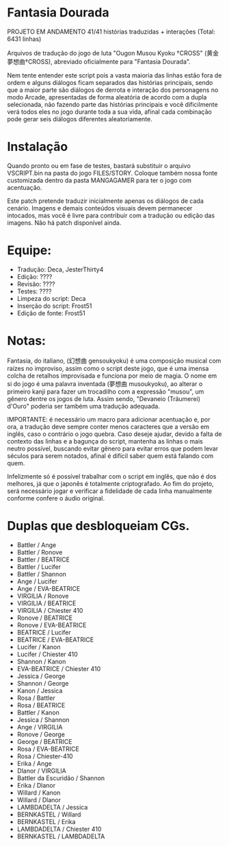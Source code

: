 # Fantasia Dourada

PROJETO EM ANDAMENTO 41/41 histórias traduzidas + interações (Total: 6431 linhas)

Arquivos de tradução do jogo de luta "Ougon Musou Kyoku †CROSS" (黄金夢想曲†CROSS), abreviado oficialmente para "Fantasia Dourada".

Nem tente entender este script pois a vasta maioria das linhas estão fora de ordem e alguns diálogos ficam separados das histórias principais,
sendo que a maior parte são diálogos de derrota e interação dos personagens no modo Arcade, apresentadas de forma aleatória de acordo com a dupla selecionada, 
não fazendo parte das histórias principais e você dificilmente verá todos eles no jogo durante toda a sua vida, afinal cada combinação pode gerar seis diálogos diferentes aleatoriamente.

# Instalação
Quando pronto ou em fase de testes, bastará substituir o arquivo VSCRIPT.bin na pasta do jogo FILES/STORY. Coloque também nossa fonte customizada dentro da pasta MANGAGAMER para ter o jogo com acentuação.

Este patch pretende traduzir inicialmente apenas os diálogos de cada cenário. Imagens e demais conteúdos visuais devem permanecer intocados, mas você é livre para contribuir com a tradução ou edição das imagens.
Não há patch disponível ainda.

# Equipe:
- Tradução: Deca, JesterThirty4 
- Edição: ????
- Revisão: ????
- Testes: ????
- Limpeza do script: Deca
- Inserção do script: Frost51
- Edição de fonte: Frost51

# Notas:
Fantasia, do italiano, (幻想曲 gensoukyoku) é uma composição musical com raízes no improviso, assim como o script deste jogo, que é uma imensa colcha de retalhos improvisada e funciona por meio de magia.
O nome em si do jogo é uma palavra inventada (夢想曲 musoukyoku), ao alterar o primeiro kanji para fazer um trocadilho com a expressão "musou", um gênero dentre os jogos de luta. 
Assim sendo, "Devaneio (Träumerei) d'Ouro" poderia ser também uma tradução adequada.
 
IMPORTANTE: é necessário um macro para adicionar acentuação e, por ora, a tradução deve sempre conter menos caracteres que a versão em inglês, caso o contrário o jogo quebra.
Caso deseje ajudar, devido a falta de contexto das linhas e a bagunça do script, mantenha as linhas o mais neutro possível, buscando evitar gênero para evitar erros que podem levar séculos para serem notados,
afinal é difícil saber quem está falando com quem.

Infelizmente só é possível trabalhar com o script em inglês, que não é dos melhores, já que o japonês é totalmente criptografado.
Ao fim do projeto, será necessário jogar e verificar a fidelidade de cada linha manualmente conforme confere o áudio original.

# Duplas que desbloqueiam CGs.

- Battler / Ange
- Battler / Ronove
- Battler / BEATRICE
- Battler / Lucifer
- Battler / Shannon
- Ange / Lucifer
- Ange / EVA-BEATRICE
- VIRGILIA / Ronove
- VIRGILIA / BEATRICE
- VIRGILIA / Chiester 410
- Ronove / BEATRICE
- Ronove / EVA-BEATRICE
- BEATRICE / Lucifer
- BEATRICE / EVA-BEATRICE
- Lucifer / Kanon
- Lucifer / Chiester 410
- Shannon / Kanon
- EVA-BEATRICE / Chiester 410
- Jessica / George
- Shannon / George
- Kanon / Jessica
- Rosa / Battler
- Rosa / BEATRICE
- Battler / Kanon
- Jessica / Shannon
- Ange / VIRGILIA
- Ronove / George
- George / BEATRICE
- Rosa / EVA-BEATRICE
- Rosa / Chiester-410
- Erika / Ange
- Dlanor / VIRGILIA
- Battler da Escuridão / Shannon
- Erika / Dlanor
- Willard / Kanon
- Willard / Dlanor
- LAMBDADELTA / Jessica
- BERNKASTEL / Willard
- BERNKASTEL / Erika
- LAMBDADELTA / Chiester 410
- BERNKASTEL / LAMBDADELTA 